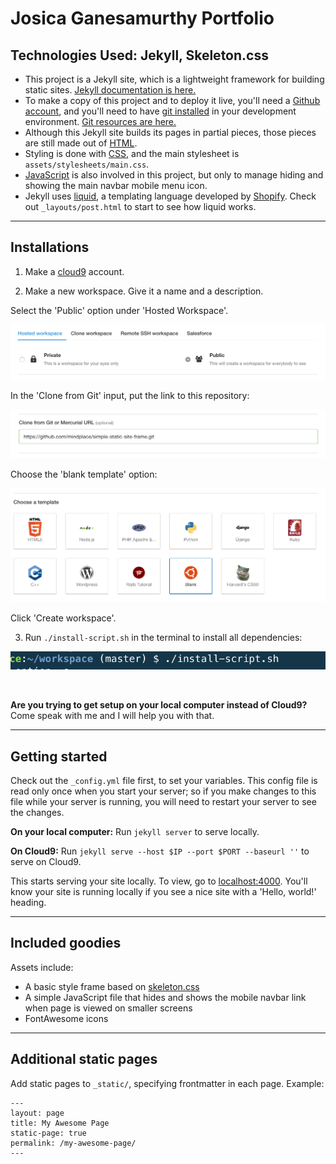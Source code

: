 # Josica Ganesamurthy Portfolio

## Technologies Used: Jekyll, Skeleton.css

* This project is a Jekyll site, which is a lightweight framework for building static sites. [Jekyll documentation is here.](https://jekyllrb.com/)
* To make a copy of this project and to deploy it live, you'll need a [Github account](https://github.com/join), and you'll need to have [git installed](https://git-scm.com/book/en/v1/Getting-Started-Installing-Git) in your development environment. [Git resources are here.](http://stackforyourself.com/comp-sci/2016/05/01/github/)
* Although this Jekyll site builds its pages in partial pieces, those pieces are still made out of [HTML](http://stackforyourself.com/front-end/2016/06/01/front-end-part-1-html-css-dom/).
* Styling is done with [CSS](http://stackforyourself.com/front-end/2016/06/01/front-end-part-1-html-css-dom/), and the main stylesheet is `assets/stylesheets/main.css`.
* [JavaScript](http://stackforyourself.com/front-end/2016/06/01/javascript-uncategorized/) is also involved in this project, but only to manage hiding and showing the main navbar mobile menu icon.
* Jekyll uses [liquid](https://help.shopify.com/themes/liquid/basics), a templating language developed by [Shopify](https://www.shopify.com/). Check out `_layouts/post.html` to start to see how liquid works.

<hr>

## Installations

1. Make a [cloud9](https://c9.io/signup) account.

2. Make a new workspace. Give it a name and a description.

  Select the 'Public' option under 'Hosted Workspace'.

  ![public_workspace](/assets/images/public_workspace.png)

  In the 'Clone from Git' input, put the link to this repository:

  ![clone_to_cloud_9](/assets/images/clone_to_cloud_9.png)

  Choose the 'blank template' option:

  ![blank_template](/assets/images/blank-template.png)

  Click 'Create workspace'.

3. Run `./install-script.sh` in the terminal to install all dependencies:

  ![blank_template](/assets/images/run_installations.png)

<br>

**Are you trying to get setup on your local computer instead of Cloud9?** Come speak with me and I will help you with that.

<hr>

## Getting started

Check out the `_config.yml` file first, to set your variables. This config file is read only once when you start your server; so if you make changes to this file while your server is running, you will need to restart your server to see the changes.

**On your local computer:** Run `jekyll server` to serve locally.

**On Cloud9:** Run `jekyll serve --host $IP --port $PORT --baseurl ''` to serve on Cloud9.

This starts serving your site locally. To view, go to [localhost:4000](http://localhost:4000). You'll know your site is running locally if you see a nice site with a 'Hello, world!' heading.

<hr>

## Included goodies

Assets include:
* A basic style frame based on [skeleton.css](http://getskeleton.com/)
* A simple JavaScript file that hides and shows the mobile navbar link when page is viewed on smaller screens
* FontAwesome icons

<hr>

## Additional static pages

Add static pages to `_static/`, specifying frontmatter in each page. Example:

```
---
layout: page
title: My Awesome Page
static-page: true
permalink: /my-awesome-page/
---
```
